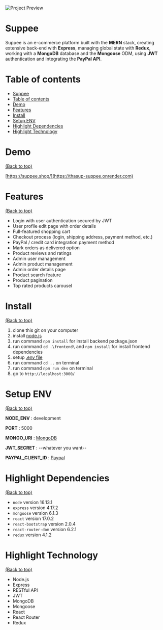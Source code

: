 <!-- Add banner here -->

![Project Preview](https://www.dropbox.com/s/2u3s4up6rukd7fk/entire_page.png?raw=1)

# Suppee

<!-- Describe your project in brief -->
Suppee is an e-commerce platform built with the **MERN** stack, creating extensive back-end with **Express**, managing global state with **Redux**, working with a **MongoDB** database and the **Mongoose** ODM, using **JWT** authentication and integrating the **PayPal API**.

# Table of contents

- [Suppee](#suppee)
- [Table of contents](#table-of-contents)
- [Demo](#demo)
- [Features](#features)
- [Install](#install)
- [Setup ENV](#setup-env)
- [Highlight Dependencies](#highlight-dependencies)
- [Highlight Technology](#highlight-technology)

# Demo

[(Back to top)](#table-of-contents)

[https://suppee.shop/](https://thasup-suppee.onrender.com)

# Features

[(Back to top)](#table-of-contents)

- Login with user authentication secured by JWT
- User profile edit page with order details
- Full-featured shopping cart
- Checkout process (login, shipping address, payment method, etc.)
- PayPal / credit card integration payment method
- Mark orders as delivered option
- Product reviews and ratings
- Admin user management
- Admin product management
- Admin order details page
- Product search feature
- Product pagination
- Top rated products carousel

# Install

[(Back to top)](#table-of-contents)

1. clone this git on your computer
2. install [node.js](https://nodejs.org/en/)
3. run command `npm install` for install backend package.json
4. run command `cd .\frontend\` and `npm install` for install frontend dependencies
5. setup [.env file](#setup-env)
6. run command `cd ..` on terminal
7. run command `npm run dev` on terminal
8. go to `http://localhost:3000/`

# Setup ENV

[(Back to top)](#table-of-contents)

**NODE_ENV** : development

**PORT** : 5000

**MONGO_URI** : [MongoDB](https://www.mongodb.com/)

**JWT_SECRET** : --whatever you want--

**PAYPAL_CLIENT_ID** : [Paypal](https://developer.paypal.com/home)

# Highlight Dependencies

[(Back to top)](#table-of-contents)

- `node` version 16.13.1
- `express` version 4.17.2
- `mongoose` version 6.1.3
- `react` version 17.0.2
- `react-bootstrap` version 2.0.4
- `react-router-dom` version 6.2.1
- `redux` version 4.1.2

# Highlight Technology

[(Back to top)](#table-of-contents)

- Node.js
- Express
- RESTful API
- JWT
- MongoDB
- Mongoose
- React
- React Router
- Redux
